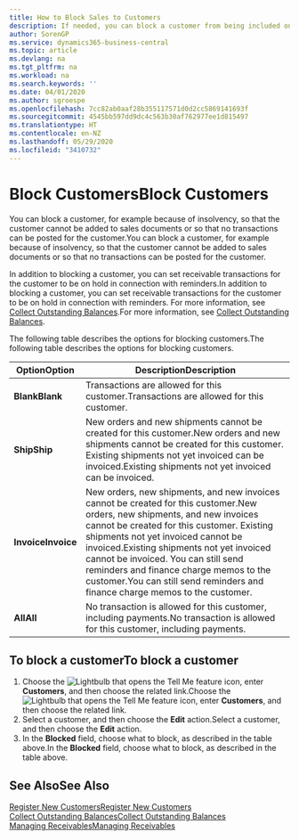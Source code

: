 ```yaml
---
title: How to Block Sales to Customers
description: If needed, you can block a customer from being included on sales documents and other sales transactions.
author: SorenGP
ms.service: dynamics365-business-central
ms.topic: article
ms.devlang: na
ms.tgt_pltfrm: na
ms.workload: na
ms.search.keywords: ''
ms.date: 04/01/2020
ms.author: sgroespe
ms.openlocfilehash: 7cc82ab0aaf28b355117571d0d2cc5869141693f
ms.sourcegitcommit: 4545bb597dd9dc4c563b30af762977ee1d815497
ms.translationtype: HT
ms.contentlocale: en-NZ
ms.lasthandoff: 05/29/2020
ms.locfileid: "3410732"
---
```

# <a name="block-customers"></a><span data-ttu-id="72b80-103">Block Customers</span><span class="sxs-lookup"><span data-stu-id="72b80-103">Block Customers</span></span>
<span data-ttu-id="72b80-104">You can block a customer, for example because of insolvency, so that the customer cannot be added to sales documents or so that no transactions can be posted for the customer.</span><span class="sxs-lookup"><span data-stu-id="72b80-104">You can block a customer, for example because of insolvency, so that the customer cannot be added to sales documents or so that no transactions can be posted for the customer.</span></span>

<span data-ttu-id="72b80-105">In addition to blocking a customer, you can set receivable transactions for the customer to be on hold in connection with reminders.</span><span class="sxs-lookup"><span data-stu-id="72b80-105">In addition to blocking a customer, you can set receivable transactions for the customer to be on hold in connection with reminders.</span></span> <span data-ttu-id="72b80-106">For more information, see [Collect Outstanding Balances](receivables-collect-outstanding-balances.md).</span><span class="sxs-lookup"><span data-stu-id="72b80-106">For more information, see [Collect Outstanding Balances](receivables-collect-outstanding-balances.md).</span></span>   

<span data-ttu-id="72b80-107">The following table describes the options for blocking customers.</span><span class="sxs-lookup"><span data-stu-id="72b80-107">The following table describes the options for blocking customers.</span></span>  

|<span data-ttu-id="72b80-108">Option</span><span class="sxs-lookup"><span data-stu-id="72b80-108">Option</span></span>|<span data-ttu-id="72b80-109">Description</span><span class="sxs-lookup"><span data-stu-id="72b80-109">Description</span></span>|  
|--------------------|------------|  
|<span data-ttu-id="72b80-110">**Blank**</span><span class="sxs-lookup"><span data-stu-id="72b80-110">**Blank**</span></span>|<span data-ttu-id="72b80-111">Transactions are allowed for this customer.</span><span class="sxs-lookup"><span data-stu-id="72b80-111">Transactions are allowed for this customer.</span></span>|
|<span data-ttu-id="72b80-112">**Ship**</span><span class="sxs-lookup"><span data-stu-id="72b80-112">**Ship**</span></span>|<span data-ttu-id="72b80-113">New orders and new shipments cannot be created for this customer.</span><span class="sxs-lookup"><span data-stu-id="72b80-113">New orders and new shipments cannot be created for this customer.</span></span> <span data-ttu-id="72b80-114">Existing shipments not yet invoiced can be invoiced.</span><span class="sxs-lookup"><span data-stu-id="72b80-114">Existing shipments not yet invoiced can be invoiced.</span></span>|  
|<span data-ttu-id="72b80-115">**Invoice**</span><span class="sxs-lookup"><span data-stu-id="72b80-115">**Invoice**</span></span>|<span data-ttu-id="72b80-116">New orders, new shipments, and new invoices cannot be created for this customer.</span><span class="sxs-lookup"><span data-stu-id="72b80-116">New orders, new shipments, and new invoices cannot be created for this customer.</span></span> <span data-ttu-id="72b80-117">Existing shipments not yet invoiced cannot be invoiced.</span><span class="sxs-lookup"><span data-stu-id="72b80-117">Existing shipments not yet invoiced cannot be invoiced.</span></span> <span data-ttu-id="72b80-118">You can still send reminders and finance charge memos to the customer.</span><span class="sxs-lookup"><span data-stu-id="72b80-118">You can still send reminders and finance charge memos to the customer.</span></span>|  
|<span data-ttu-id="72b80-119">**All**</span><span class="sxs-lookup"><span data-stu-id="72b80-119">**All**</span></span>|<span data-ttu-id="72b80-120">No transaction is allowed for this customer, including payments.</span><span class="sxs-lookup"><span data-stu-id="72b80-120">No transaction is allowed for this customer, including payments.</span></span>|  

## <a name="to-block-a-customer"></a><span data-ttu-id="72b80-121">To block a customer</span><span class="sxs-lookup"><span data-stu-id="72b80-121">To block a customer</span></span>  
1. <span data-ttu-id="72b80-122">Choose the ![Lightbulb that opens the Tell Me feature](media/ui-search/search_small.png "Tell me what you want to do") icon, enter **Customers**, and then choose the related link.</span><span class="sxs-lookup"><span data-stu-id="72b80-122">Choose the ![Lightbulb that opens the Tell Me feature](media/ui-search/search_small.png "Tell me what you want to do") icon, enter **Customers**, and then choose the related link.</span></span>
2. <span data-ttu-id="72b80-123">Select a customer, and then choose the **Edit** action.</span><span class="sxs-lookup"><span data-stu-id="72b80-123">Select a customer, and then choose the **Edit** action.</span></span>
3. <span data-ttu-id="72b80-124">In the **Blocked** field, choose what to block, as described in the table above.</span><span class="sxs-lookup"><span data-stu-id="72b80-124">In the **Blocked** field, choose what to block, as described in the table above.</span></span>

## <a name="see-also"></a><span data-ttu-id="72b80-125">See Also</span><span class="sxs-lookup"><span data-stu-id="72b80-125">See Also</span></span>  
[<span data-ttu-id="72b80-126">Register New Customers</span><span class="sxs-lookup"><span data-stu-id="72b80-126">Register New Customers</span></span>](sales-how-register-new-customers.md)  
[<span data-ttu-id="72b80-127">Collect Outstanding Balances</span><span class="sxs-lookup"><span data-stu-id="72b80-127">Collect Outstanding Balances</span></span>](receivables-collect-outstanding-balances.md)  
[<span data-ttu-id="72b80-128">Managing Receivables</span><span class="sxs-lookup"><span data-stu-id="72b80-128">Managing Receivables</span></span>](receivables-manage-receivables.md)  
